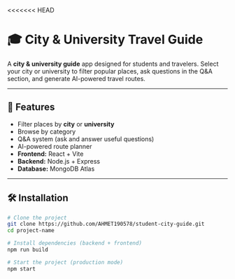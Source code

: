 <<<<<<< HEAD
# 🎓 City & University Travel Guide

A **city & university guide** app designed for students and travelers. Select your city or university to filter popular places, ask questions in the Q&A section, and generate AI-powered travel routes.

---

## 🚀 Features

- Filter places by **city** or **university**
- Browse by category
- Q&A system (ask and answer useful questions)
- AI-powered route planner
- **Frontend:** React + Vite
- **Backend:** Node.js + Express
- **Database:** MongoDB Atlas

---

## 🛠 Installation

```bash
# Clone the project
git clone https://github.com/AHMET190578/student-city-guide.git
cd project-name

# Install dependencies (backend + frontend)
npm run build

# Start the project (production mode)
npm start


```
